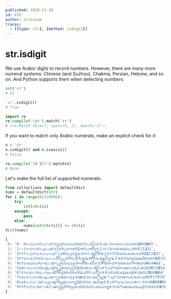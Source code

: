 ```yaml
---
published: 2020-11-26
id: 635
author: orsinium
traces:
  - [{type: str}, {method: isdigit}]
---
```


# str.isdigit

We use Arabic digits to record numbers. However, there are many more numeral systems: Chinese (and Suzhou), Chakma, Persian, Hebrew, and so on. And Python supports them when detecting numbers:

```python
int('٤٢')
# 42

'٤٢'.isdigit()
# True

import re
re.compile('\d+').match('٤٢')
# <re.Match object; span=(0, 2), match='٤٢'>
```

If you want to match only Arabic numerals, make an explicit check for it:

```python
n = '٤٢'
n.isdigit() and n.isascii()
# False

re.compile('[0-9]+').match(n)
# None
```

Let's make the full list of supported numerals:

```python
from collections import defaultdict
nums = defaultdict(str)
for i in range(0x110000):
    try:
        int(chr(i))
    except:
        pass
    else:
        nums[int(chr(i))] += chr(i)
dict(nums)
```

```python
{
 0: '0٠۰߀०০੦૦୦௦౦೦൦෦๐໐༠၀႐០᠐᥆᧐᪀᪐᭐᮰᱀᱐꘠꣐꤀꧐꧰꩐꯰０𐒠𐴰𑁦𑃰𑄶𑇐𑋰𑑐𑓐𑙐𑛀𑜰𑣠𑱐𑵐𑶠𖩠𖭐𝟎𝟘𝟢𝟬𝟶𞥐',
 1: '1١۱߁१১੧૧୧௧౧೧൧෧๑໑༡၁႑១᠑᥇᧑᪁᪑᭑᮱᱁᱑꘡꣑꤁꧑꧱꩑꯱１𐒡𐴱𑁧𑃱𑄷𑇑𑋱𑑑𑓑𑙑𑛁𑜱𑣡𑱑𑵑𑶡𖩡𖭑𝟏𝟙𝟣𝟭𝟷𞥑',
 2: '2٢۲߂२২੨૨୨௨౨೨൨෨๒໒༢၂႒២᠒᥈᧒᪂᪒᭒᮲᱂᱒꘢꣒꤂꧒꧲꩒꯲２𐒢𐴲𑁨𑃲𑄸𑇒𑋲𑑒𑓒𑙒𑛂𑜲𑣢𑱒𑵒𑶢𖩢𖭒𝟐𝟚𝟤𝟮𝟸𞥒',
 3: '3٣۳߃३৩੩૩୩௩౩೩൩෩๓໓༣၃႓៣᠓᥉᧓᪃᪓᭓᮳᱃᱓꘣꣓꤃꧓꧳꩓꯳３𐒣𐴳𑁩𑃳𑄹𑇓𑋳𑑓𑓓𑙓𑛃𑜳𑣣𑱓𑵓𑶣𖩣𖭓𝟑𝟛𝟥𝟯𝟹𞥓',
 4: '4٤۴߄४৪੪૪୪௪౪೪൪෪๔໔༤၄႔៤᠔᥊᧔᪄᪔᭔᮴᱄᱔꘤꣔꤄꧔꧴꩔꯴４𐒤𐴴𑁪𑃴𑄺𑇔𑋴𑑔𑓔𑙔𑛄𑜴𑣤𑱔𑵔𑶤𖩤𖭔𝟒𝟜𝟦𝟰𝟺𞥔',
 5: '5٥۵߅५৫੫૫୫௫౫೫൫෫๕໕༥၅႕៥᠕᥋᧕᪅᪕᭕᮵᱅᱕꘥꣕꤅꧕꧵꩕꯵５𐒥𐴵𑁫𑃵𑄻𑇕𑋵𑑕𑓕𑙕𑛅𑜵𑣥𑱕𑵕𑶥𖩥𖭕𝟓𝟝𝟧𝟱𝟻𞥕',
 6: '6٦۶߆६৬੬૬୬௬౬೬൬෬๖໖༦၆႖៦᠖᥌᧖᪆᪖᭖᮶᱆᱖꘦꣖꤆꧖꧶꩖꯶６𐒦𐴶𑁬𑃶𑄼𑇖𑋶𑑖𑓖𑙖𑛆𑜶𑣦𑱖𑵖𑶦𖩦𖭖𝟔𝟞𝟨𝟲𝟼𞥖',
 7: '7٧۷߇७৭੭૭୭௭౭೭൭෭๗໗༧၇႗៧᠗᥍᧗᪇᪗᭗᮷᱇᱗꘧꣗꤇꧗꧷꩗꯷７𐒧𐴷𑁭𑃷𑄽𑇗𑋷𑑗𑓗𑙗𑛇𑜷𑣧𑱗𑵗𑶧𖩧𖭗𝟕𝟟𝟩𝟳𝟽𞥗',
 8: '8٨۸߈८৮੮૮୮௮౮೮൮෮๘໘༨၈႘៨᠘᥎᧘᪈᪘᭘᮸᱈᱘꘨꣘꤈꧘꧸꩘꯸８𐒨𐴸𑁮𑃸𑄾𑇘𑋸𑑘𑓘𑙘𑛈𑜸𑣨𑱘𑵘𑶨𖩨𖭘𝟖𝟠𝟪𝟴𝟾𞥘',
 9: '9٩۹߉९৯੯૯୯௯౯೯൯෯๙໙༩၉႙៩᠙᥏᧙᪉᪙᭙᮹᱉᱙꘩꣙꤉꧙꧹꩙꯹９𐒩𐴹𑁯𑃹𑄿𑇙𑋹𑑙𑓙𑙙𑛉𑜹𑣩𑱙𑵙𑶩𖩩𖭙𝟗𝟡𝟫𝟵𝟿𞥙',
}
```
